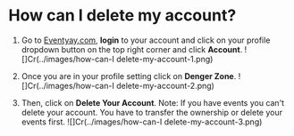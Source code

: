 # How can I delete my account?

1. Go to [Eventyay.com](https://eventyay.com), **login** to your account and click on your profile dropdown button on the top right corner and click **Account**. 
![]Cr(../images/how-can-I delete-my-account-1.png)

2. Once you are in your profile setting click on **Denger Zone**.
![]Cr(../images/how-can-I delete-my-account-2.png)

3. Then, click on **Delete Your Account**.
    Note: If you have events you can't delete your account. You have to transfer the ownership or delete your events first.
![]Cr(../images/how-can-I delete-my-account-3.png)



